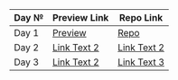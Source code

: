 | Day № | Preview Link | Repo Link |
|---|---|---|
| Day 1 | [Preview ](https://hustle2live.github.io/Advent-of-JavaScript/2024/01/index.html) | [Repo](https://github.com/hustle2live/Advent-of-JavaScript/tree/main/2024/01) |
| Day 2 | [Link Text 2](https://example.com/link2) | [Link Text 2](https://example.com/link2) |
| Day 3 | [Link Text 2](https://example.com/link2) | [Link Text 3](https://example.com/link3) |
